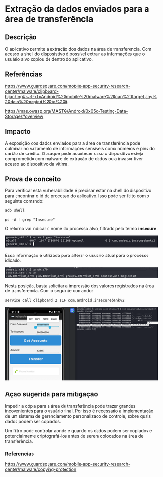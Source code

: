 # Extração da dados enviados para a área de transferência

## Descrição

O aplicativo permite a extração dos dados na área de transferencia. Com acesso a shell do disposistivo é possível extrair as informações que o usuário alvo copiou de dentro do aplicativo.

## Referências

https://www.guardsquare.com/mobile-app-security-research-center/malware/clipboard-hijacking#:~:text=Android%20mobile%20malware%20can%20target,any%20data%20copied%20to%20it.

https://mas.owasp.org/MASTG/Android/0x05d-Testing-Data-Storage/#overview

## Impacto

A exposição dos dados enviados para a área de transferência pode culminar no vazamento de informações sensíveis como números e pins do cartão de crédito. O ataque pode acontecer caso o dispositivo esteja comprometido com malware de extração de dados ou a invasor tiver acesso ao dispositivo da vítima. 

## Prova de conceito

Para verificar esta vulnerabilidade é precisar estar na shell do dispositivo para encontrar o id do processo do aplicativo. Isso pode ser feito com o seguinte comando: 

```
adb shell
```

```
ps -A | grep "Insecure"
```
O retorno vai indicar o nome do processo alvo, filtrado pelo termo **insecure**. 

![clip_chell](.img/clip_shell.png)

Essa informação é utilizada para alterar o usuário atual para o processo idicado.

![clip_process](.img/clip_process.png)

Nesta posição, basta solicitar a impressão dos valores registrados na área de transferencia. Com o seguinte comando:

```
service call clipboard 2 s16 com.android.insecurebankv2
```

![clip_transf](.img/clip_transf.png)

## Ação sugerida para mitigação

Impedir a cópia para a área de transferência pode trazer grandes incovenientes para o usuário final. Por isso é necessario a implementação de um sistema de gerenciamento personalizado  de controle, sobre quais dados podem ser copiados. 

Um filtro pode controlar aonde e quando os dados podem ser copiados e potencialmente criptografá-los antes de serem colocados na área de transferência.

### Referencias

https://www.guardsquare.com/mobile-app-security-research-center/malware/copying-protection
